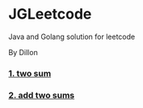 # JGLeetcode
Java and Golang solution for leetcode

By Dillon

### [1. two sum](https://github.com/xiaochunyn/JGLeetcode/tree/master/two_sum)
### [2. add two sums](https://github.com/xiaochunyn/JGLeetcode/tree/master/add_two_numbers)
